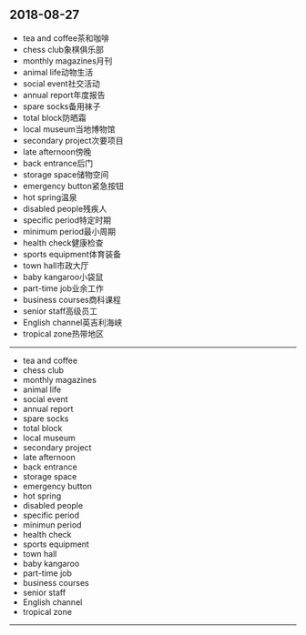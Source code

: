 2018-08-27
---
- tea and coffee茶和咖啡
- chess club象棋俱乐部
- monthly magazines月刊
- animal life动物生活
- social event社交活动
- annual report年度报告
- spare socks备用袜子
- total block防晒霜
- local museum当地博物馆
- secondary project次要项目
- late afternoon傍晚
- back entrance后门
- storage space储物空间
- emergency button紧急按钮
- hot spring温泉
- disabled people残疾人
- specific period特定时期
- minimum period最小周期
- health check健康检查
- sports equipment体育装备
- town hall市政大厅
- baby kangaroo小袋鼠
- part-time job业余工作
- business courses商科课程
- senior staff高级员工
- English channel英吉利海峡
- tropical zone热带地区
---
- tea and coffee 
- chess club 
- monthly magazines 
- animal life 
- social event 
- annual report 
- spare socks 
- total block 
- local museum 
- secondary project 
- late afternoon 
- back entrance 
- storage space 
- emergency button 
- hot spring 
- disabled people 
- specific period
- minimun period 
- health check 
- sports equipment 
- town hall 
- baby kangaroo 
- part-time job 
- business courses 
- senior staff 
- English channel 
- tropical zone 
---